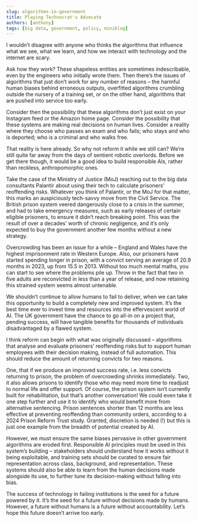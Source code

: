 ```yaml
---
slug: algorithms-in-government
title: Playing Technocrat's Advocate
authors: [anthony]
tags: [big data, government, policy, miniblog]
---
```

I wouldn’t disagree with anyone who thinks the algorithms that influence what we see, what we learn, and how we interact with technology and the internet are scary.

Ask how they work? These shapeless entities are sometimes indescribable, even by the engineers who initially wrote them. Then there’s the issues of algorithms that just don’t work for any number of reasons – the harmful human biases behind erroneous outputs, overfitted algorithms crumbling outside the nursery of a training set, or on the other hand, algorithms that are pushed into service too early.

Consider then the possibility that these algorithms don’t just exist on your Instagram feed or the Amazon home page. Consider the possibility that these systems are making real decisions on human lives. Consider a reality where they choose who passes an exam and who fails; who stays and who is deported; who is a criminal and who walks free.

That reality is here already. So why not reform it while we still can? We’re still quite far away from the days of sentient robotic overlords. Before we get there though, it would be a good idea to build responsible AIs, rather than reckless, anthropomorphic ones.

Take the case of the Ministry of Justice (MoJ) reaching out to the big data consultants Palantir about using their tech to calculate prisoners’ reoffending risks. Whatever you think of Palantir, or the MoJ for that matter, this marks an auspiciously tech-savvy move from the Civil Service. The British prison system veered dangerously close to a crisis in the summer, and had to take emergency measures, such as early releases of certain eligible prisoners, to ensure it didn’t reach breaking point. This was the result of over a decades’ worth of chronic negligence, and it’s only expected to buy the government another few months without a new strategy.

Overcrowding has been an issue for a while – England and Wales have the highest imprisonment rate in Western Europe. Also, our prisoners have started spending longer in prison, with a convict serving an average of 20.9 months in 2023, up from 15.5 in 2013. Without too much mental maths, you can start to see where the problems pile up. Throw in the fact that two in five adults are reconvicted in less than a year of release, and now retaining this strained system seems almost untenable.

We shouldn’t continue to allow humans to fail to deliver, when we can take this opportunity to build a completely new and improved system. It’s the best time ever to invest time and resources into the effervescent world of AI. The UK government have the chance to go all-in on a project that, pending success, will have tangible benefits for thousands of individuals disadvantaged by a flawed system.

I think reform can begin with what was originally discussed – algorithms that analyse and evaluate prisoners’ reoffending risks but to support human employees with their decision making, instead of full automation. This should reduce the amount of returning convicts for two reasons. 

One, that if we produce an improved success rate, i.e. less convicts returning to prison, the problem of overcrowding shrinks immediately. Two, it also allows prisons to identify those who may need more time to readjust to normal life and offer support. Of course, the prison system isn’t currently built for rehabilitation, but that’s another conversation!
We could even take it one step further and use it to identify who would benefit more from alternative sentencing. Prison sentences shorter than 12 months are less effective at preventing reoffending than community orders, according to a 2024 Prison Reform Trust study. Granted, discretion is needed (!) but this is just one example from the breadth of potential created by AI.

However, we must ensure the same biases pervasive in other government algorithms are eroded first. Responsible AI principles must be used in this system’s building – stakeholders should understand how it works without it being exploitable, and training sets should be curated to ensure fair representation across class, background, and representation. These systems should also be able to learn from the human decisions made alongside its use, to further tune its decision-making without falling into bias.

The success of technology in failing institutions is the seed for a future powered by it. It’s the seed for a future without decisions made by humans. However, a future without humans is a future without accountability. Let’s hope this future doesn’t arrive too early.